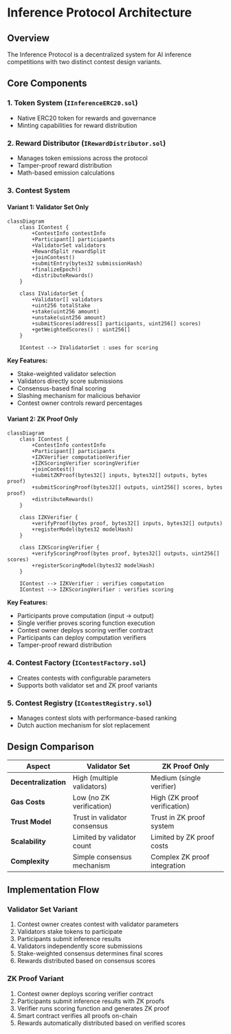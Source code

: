# Inference Protocol Architecture

## Overview

The Inference Protocol is a decentralized system for AI inference competitions with two distinct contest design variants.

## Core Components

### 1. Token System (`IInferenceERC20.sol`)
- Native ERC20 token for rewards and governance
- Minting capabilities for reward distribution

### 2. Reward Distributor (`IRewardDistributor.sol`)
- Manages token emissions across the protocol
- Tamper-proof reward distribution
- Math-based emission calculations

### 3. Contest System

#### Variant 1: Validator Set Only
```mermaid
classDiagram
    class IContest {
        +ContestInfo contestInfo
        +Participant[] participants
        +ValidatorSet validators
        +RewardSplit rewardSplit
        +joinContest()
        +submitEntry(bytes32 submissionHash)
        +finalizeEpoch()
        +distributeRewards()
    }
    
    class IValidatorSet {
        +Validator[] validators
        +uint256 totalStake
        +stake(uint256 amount)
        +unstake(uint256 amount)
        +submitScores(address[] participants, uint256[] scores)
        +getWeightedScores() : uint256[]
    }
    
    IContest --> IValidatorSet : uses for scoring
```

**Key Features:**
- Stake-weighted validator selection
- Validators directly score submissions
- Consensus-based final scoring
- Slashing mechanism for malicious behavior
- Contest owner controls reward percentages

#### Variant 2: ZK Proof Only
```mermaid
classDiagram
    class IContest {
        +ContestInfo contestInfo
        +Participant[] participants
        +IZKVerifier computationVerifier
        +IZKScoringVerifier scoringVerifier
        +joinContest()
        +submitZKProof(bytes32[] inputs, bytes32[] outputs, bytes proof)
        +submitScoringProof(bytes32[] outputs, uint256[] scores, bytes proof)
        +distributeRewards()
    }
    
    class IZKVerifier {
        +verifyProof(bytes proof, bytes32[] inputs, bytes32[] outputs)
        +registerModel(bytes32 modelHash)
    }
    
    class IZKScoringVerifier {
        +verifyScoringProof(bytes proof, bytes32[] outputs, uint256[] scores)
        +registerScoringModel(bytes32 modelHash)
    }
    
    IContest --> IZKVerifier : verifies computation
    IContest --> IZKScoringVerifier : verifies scoring
```

**Key Features:**
- Participants prove computation (input → output)
- Single verifier proves scoring function execution
- Contest owner deploys scoring verifier contract
- Participants can deploy computation verifiers
- Tamper-proof reward distribution

### 4. Contest Factory (`IContestFactory.sol`)
- Creates contests with configurable parameters
- Supports both validator set and ZK proof variants

### 5. Contest Registry (`IContestRegistry.sol`)
- Manages contest slots with performance-based ranking
- Dutch auction mechanism for slot replacement

## Design Comparison

| Aspect | Validator Set | ZK Proof Only |
|--------|---------------|---------------|
| **Decentralization** | High (multiple validators) | Medium (single verifier) |
| **Gas Costs** | Low (no ZK verification) | High (ZK proof verification) |
| **Trust Model** | Trust in validator consensus | Trust in ZK proof system |
| **Scalability** | Limited by validator count | Limited by ZK proof costs |
| **Complexity** | Simple consensus mechanism | Complex ZK proof integration |

## Implementation Flow

### Validator Set Variant
1. Contest owner creates contest with validator parameters
2. Validators stake tokens to participate
3. Participants submit inference results
4. Validators independently score submissions
5. Stake-weighted consensus determines final scores
6. Rewards distributed based on consensus scores

### ZK Proof Variant
1. Contest owner deploys scoring verifier contract
2. Participants submit inference results with ZK proofs
3. Verifier runs scoring function and generates ZK proof
4. Smart contract verifies all proofs on-chain
5. Rewards automatically distributed based on verified scores
